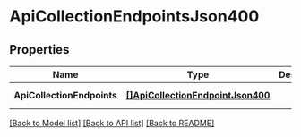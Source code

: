 # ApiCollectionEndpointsJson400

## Properties
Name | Type | Description | Notes
------------ | ------------- | ------------- | -------------
**ApiCollectionEndpoints** | [**[]ApiCollectionEndpointJson400**](ApiCollectionEndpointJson400.md) |  | [default to null]

[[Back to Model list]](../README.md#documentation-for-models) [[Back to API list]](../README.md#documentation-for-api-endpoints) [[Back to README]](../README.md)



